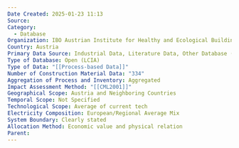 ```yaml
---
Date Created: 2025-01-23 11:13
Source: 
Category:
  - Database
Organization: IBO Austrian Institute for Healthy and Ecological Building GmbH
Country: Austria
Primary Data Source: Industrial Data, Literature Data, Other Database (Ecoinvent etc.)
Type of Database: Open (LCIA)
Type of Data: "[[Process-based Data]]"
Number of Construction Material Data: "334"
Aggregation of Process and Inventory: Aggregated
Impact Assessment Method: "[[CML2001]]"
Geographical Scope: Austria and Neighboring Countries
Temporal Scope: Not Specified
Technological Scope: Average of current tech
Electricity Composition: European/Regional Average Mix
System Boundary: Clearly stated
Allocation Method: Economic value and physical relation
Parent:
---
```

